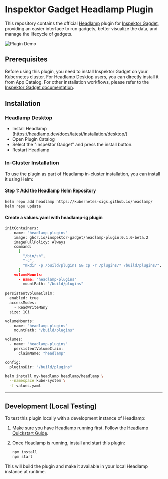 # Inspektor Gadget Headlamp Plugin

 This repository contains the official [Headlamp](https://headlamp.dev/) plugin for [Inspektor Gagdet](https://inspektor-gadget.io/), providing an easier interface to run gadgets, better visualize the data, and manage the lifecycle of gadgets.

![Plugin Demo](media/plugin-demo.gif)

## Prerequisites

Before using this plugin, you need to install Inspektor Gadget on your Kubernetes cluster. For Headlamp Desktop users, you can directly install it from App Catalog. For other installation workflows, please refer to the [Inspektor Gadget documentation](https://inspektor-gadget.io/docs/latest/quick-start#kubernetes).

## Installation

### Headlamp Desktop

- Install Headlamp (https://headlamp.dev/docs/latest/installation/desktop/)
- Open Plugin Catalog
- Select the "Inspektor Gadget" and press the install button.
- Restart Headlamp

### In-Cluster Installation

To use the plugin as part of Headlamp in-cluster installation, you can install it using Helm:

#### Step 1: Add the Headlamp Helm Repository

```bash
helm repo add headlamp https://kubernetes-sigs.github.io/headlamp/
helm repo update
```

#### Create a values.yaml with headlamp-ig plugin
```bash
initContainers:
  - name: "headlamp-plugins"
    image: ghcr.io/inspektor-gadget/headlamp-plugin:0.1.0-beta.2
    imagePullPolicy: Always
    command:
      [
        "/bin/sh",
        "-c",
        "mkdir -p /build/plugins && cp -r /plugins/* /build/plugins/",
      ]
    volumeMounts:
      - name: "headlamp-plugins"
        mountPath: "/build/plugins"

persistentVolumeClaim:
  enabled: true
  accessModes:
    - ReadWriteMany
  size: 1Gi

volumeMounts:
  - name: "headlamp-plugins"
    mountPath: "/build/plugins"

volumes:
  - name: "headlamp-plugins"
    persistentVolumeClaim:
      claimName: "headlamp"

config:
  pluginsDir: "/build/plugins"
```

```bash
helm install my-headlamp headlamp/headlamp \
  --namespace kube-system \
  -f values.yaml
```

---

## Development (Local Testing)

To test this plugin locally with a development instance of Headlamp:

1. Make sure you have Headlamp running first. Follow the [Headlamp Quickstart Guide](https://github.com/headlamp-k8s/headlamp?tab=readme-ov-file#quickstart).

2. Once Headlamp is running, install and start this plugin:

    ```bash
    npm install
    npm start
    ```

This will build the plugin and make it available in your local Headlamp instance at runtime.
